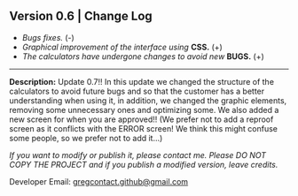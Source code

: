 ## Version 0.6 | Change Log

-   _Bugs fixes._ (-)
-   _Graphical improvement of the interface using_ **CSS.** (+)
-   _The calculators have undergone changes to avoid new_ **BUGS.** (+)

---

**Description:**
Update 0.7!! In this update we changed the structure of the calculators to avoid future bugs and so that the customer has a better understanding when using it, in addition, we changed the graphic elements, removing some unnecessary ones and optimizing some. We also added a new screen for when you are approved!! (We prefer not to add a reproof screen as it conflicts with the ERROR screen! We think this might confuse some people, so we prefer not to add it...)

_If you want to modify or publish it, please contact me. Please DO NOT COPY THE PROJECT and if you publish a modified version, leave credits._

Developer Email: gregcontact.github@gmail.com
